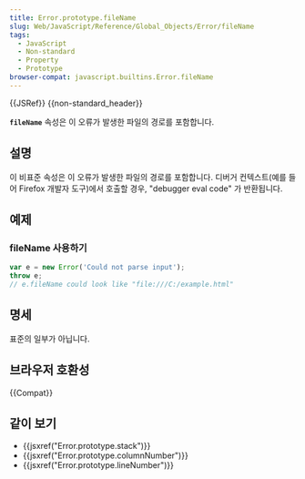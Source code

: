 ```yaml
---
title: Error.prototype.fileName
slug: Web/JavaScript/Reference/Global_Objects/Error/fileName
tags:
  - JavaScript
  - Non-standard
  - Property
  - Prototype
browser-compat: javascript.builtins.Error.fileName
---
```

{{JSRef}} {{non-standard_header}}

**`fileName`** 속성은 이 오류가 발생한 파일의 경로를 포함합니다.

## 설명

이 비표준 속성은 이 오류가 발생한 파일의 경로를 포함합니다. 디버거 컨텍스트(예를 들어 Firefox 개발자 도구)에서 호출할 경우, "debugger eval code" 가 반환됩니다.

## 예제

### fileName 사용하기

```js
var e = new Error('Could not parse input');
throw e;
// e.fileName could look like "file:///C:/example.html"
```

## 명세

표준의 일부가 아닙니다.

## 브라우저 호환성

{{Compat}}

## 같이 보기

- {{jsxref("Error.prototype.stack")}}
- {{jsxref("Error.prototype.columnNumber")}}
- {{jsxref("Error.prototype.lineNumber")}}
